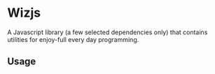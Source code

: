 # Wizjs

A Javascript library (a few selected dependencies only) that contains utilities for enjoy-full every day programming.

## Usage